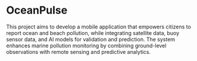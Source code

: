 # OceanPulse
This project aims to develop a mobile application that empowers citizens to report ocean and beach pollution, while integrating satellite data, buoy sensor data, and AI models for validation and prediction. The system enhances marine pollution monitoring by combining ground-level observations with remote sensing and predictive analytics.
